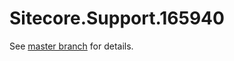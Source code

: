 # Sitecore.Support.165940

See [master branch](https://github.com/sitecoresupport/Sitecore.Support.165940) for details.
